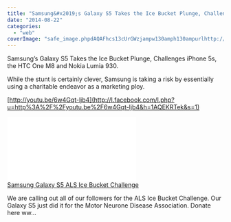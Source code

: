 ```yaml
---
title: "Samsung&#x2019;s Galaxy S5 Takes the Ice Bucket Plunge, Challenges iPhone 5s, the HTC O..."
date: "2014-08-22"
categories: 
  - "web"
coverImage: "safe_image.phpdAQAFhcs13cUrGWzjampw130amph130ampurlhttp://i.ytimg_.com/vi/6w4Gqt-ljb4/maxresdefault.jpg"
---
```


Samsung’s Galaxy S5 Takes the Ice Bucket Plunge, Challenges iPhone 5s, the HTC One M8 and Nokia Lumia 930. 
  
While the stunt is certainly clever, Samsung is taking a risk by essentially using a charitable endeavor as a marketing ploy.  
  
[http://youtu.be/6w4Gqt-ljb4](http://l.facebook.com/l.php?u=http%3A%2F%2Fyoutu.be%2F6w4Gqt-ljb4&h=1AQEKRTek&s=1)  
  
[![](images/safe_image.php?d=AQAFhcs13cUrGWzj&w=130&h=130&url=http%3A%2F%2Fi.ytimg.com%2Fvi%2F6w4Gqt-ljb4%2Fmaxresdefault.jpg)](http://l.facebook.com/l.php?u=http%3A%2F%2Fyoutu.be%2F6w4Gqt-ljb4&h=rAQHGwdWh&s=1)  
[Samsung Galaxy S5 ALS Ice Bucket Challenge](http://l.facebook.com/l.php?u=http%3A%2F%2Fyoutu.be%2F6w4Gqt-ljb4&h=-AQGaNshc&s=1)  
  
We are calling out all of our followers for the ALS Ice Bucket Challenge. Our Galaxy S5 just did it for the Motor Neurone Disease Association. Donate here ww...
